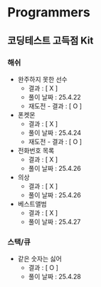 # Programmers

## 코딩테스트 고득점 Kit

### 해쉬
- 완주하지 못한 선수
  - 결과 : [ X ]
  - 풀이 날짜 : 25.4.22
  - 재도전 - 결과 : [ O ]
- 폰켓몬
  - 결과 : [ X ]
  - 풀이 날짜 : 25.4.24
  - 재도전 - 결과 : [ O ]
- 전화번호 목록
  - 결과 : [ X ]
  - 풀이 날짜 : 25.4.26
- 의상
  - 결과 : [ X ]
  - 풀이 날짜 : 25.4.26
- 베스트앨범
  - 결과 : [ X ]
  - 풀이 날짜 : 25.4.27

### 스택/큐
- 같은 숫자는 싫어
  - 결과 : [ O ]
  - 풀이 날짜 : 25.4.28